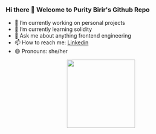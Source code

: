 ### Hi there 👋 Welcome to Purity Birir's Github Repo


- 🔭 I’m currently working on personal projects 
-  🌱 I’m currently learning solidity
-  💬 Ask me about anything frontend engineering
-  📫 How to reach me: [Linkedin](https://www.linkedin.com/in/puritybirir/)
-  😄 Pronouns: she/her

<div align="center">
  <a>
    <img height="180px" align="center" src="https://github-readme-stats.vercel.app/api?username=puritybirir&count_private=true&show_icons=true&theme=radical"/>
 </a>
</div>
 
